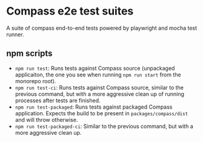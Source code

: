 # Compass e2e test suites

A suite of compass end-to-end tests powered by playwright and mocha test runner.

## npm scripts

- `npm run test`: Runs tests against Compass source (unpackaged applicaiton, the one you see when running `npm run start` from the monorepo root).
- `npm run test-ci`: Runs tests against Compass source, similar to the previous command, but with a more aggressive clean up of running processes after tests are finished.
- `npm run test-packaged`: Runs tests against packaged Compass application. Expects the build to be present in `packages/compass/dist` and will throw otherwise.
- `npm run test-packaged-ci`: Similar to the previous command, but with a more aggressive clean up.

